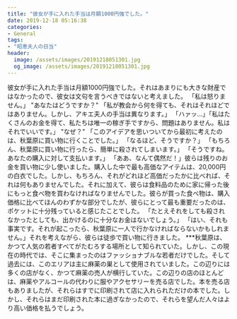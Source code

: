 ```yaml
---
title: "彼女が手に入れた手当は月額1000円強でした。"
date: 2019-12-18 05:16:38
categories:
- General
tags:
- "昭恵夫人の日当"
header:
  image: /assets/images/20191218051301.jpg
  og_image: /assets/images/20191218051301.jpg
---
```


彼女が手に入れた手当は月額1000円強でした。それはあまりにも大きな財産ではなかったので、彼女は文句を言うべきではないと考えました。 「私は怒りません。」 &quot;あなたはどうですか？&quot; 「私が教会から何を得ても、それはそれほどではありません。しかし、アキエ夫人の手当は異なります。」 「ハァッ...」「私はたくさんのお金を得て、私たちは唯一の稼ぎ手ですから、問題はありません。私はそれでいいです。」 &quot;なぜ？&quot; 「このアイデアを思いついてから最初に考えたのは、秋葉原に買い物に行くことでした。」 「なるほど、そうですか？」 「もちろん、秋葉原に買い物に行ったら、簡単に殺されてしまいます。」 「そうですね。あなたの購入に対して支払います。」 「ああ、なんて偶然だ！」彼らは残りのお金を買い物に少し使いました。購入した中で最も高価なアイテムは、20,000円の白衣でした。しかし、もちろん、それがどれほど高価だったかに比べれば、それは何もありませんでした。それに加えて、彼らは食料品のために家に帰った後にもっと食べ物を買わなければなりませんでした。彼らが買った食べ物は、購入価格に比べてほんのわずかな部分でしたが、彼らにとって最も重要だったのは、ポケットに十分残っていると感じたことでした。 「たとえそれをしても殺されなかったとしても、出かけるのに十分なお金はないでしょう。」 「はい、それも事実です。それが起こったら、秋葉原に一人で行かなければならないかもしれません。」それを考えながら、彼らは徒歩で買い物に行きました。 ***秋葉原は、かつて人気の若者すべてがたむろする場所として知られていた。しかし、この現在の時代では、そこに集まったのはファッショナブルな若者だけでした。そして過去には、このエリアは主に麻薬の巣として使用されていました。この辺りには多くの店がなく、かつて麻薬の売人が横行していた。この辺りの店のほとんどは、麻薬やアルコールの代わりに服やアクセサリーを売る店でした。本を売る店もありましたが、それらはすでに印刷されて店に入れられただけの本でした。しかし、それらはまだ印刷された本に過ぎなかったので、それらを望んだ人々はより高い価格を払うでしょう。
